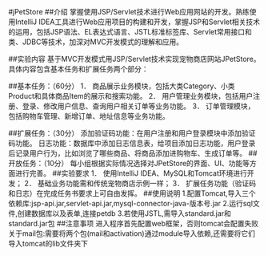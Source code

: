 #jPetStore
##介绍
掌握使用JSP/Servlet技术进行Web应用网站的开发。熟练使用IntelliJ IDEA工具进行Web应用项目的构建和开发，掌握JSP和Servlet相关技术的运用，包括JSP语法、EL表达式语言、JSTL标准标签库、Servlet常用接口和类、JDBC等技术，加深对MVC开发模式的理解和应用。

##实验内容
基于MVC开发模式用JSP/Servlet技术实现宠物商店网站JPetStore。具体内容包含基本任务和扩展任务两个部分：

##基本任务：（60分）
1． 商品展示业务模块，包括大类Category、小类Product和具体商品Item的展示和搜索功能。 
2． 用户管理业务模块，包括用户注册、登录、修改用户信息、查询用户相关订单等业务功能。 
3． 订单管理模块，包括购物车管理、新增订单、地址信息等业务功能。

##扩展任务：（30分）
添加验证码功能：在用户注册和用户登录模块中添加验证码功能。
日志功能：数据库中添加日志信息表，给项目添加日志功能，用户登录后记录用户行为，比如浏览了哪些商品、将商品添加进购物车、生成订单等。
##开放任务：（10分）
每小组根据实际情况选择对JPetStore的界面、UI、功能等方面进行完善。
##实验要求
1． 使用IntelliJ IDEA、MySQL和Tomcat环境进行开发；
2． 基础业务功能需和传统宠物商店示例一样； 
3． 扩展任务功能（验证码和日志）在完成任务书要求上可自由发挥。
##使用说明
1.配置Tomcat,导入三个依赖库:jsp-api.jar,servlet-api.jar,mysql-connector-java-版本号.jar
2.运行sql文件,创建数据库以及表单,连接petdb
3.若使用JSTL,需导入standard.jar和standard.jar包
##注意事项
进入程序首先配置web框架，否则tomcat会配置失败
关于mail包:需要将两个包(mail和activation)通过module导入依赖,还需要将它们导入tomcat的lib文件夹下